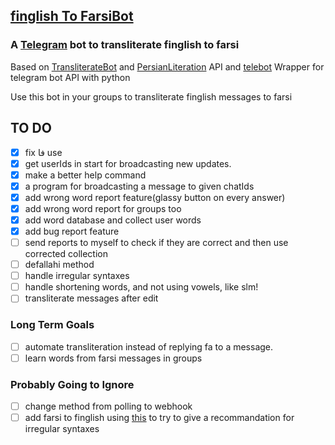 ## [finglish To FarsiBot](https://t.me/finToFabot)

### A [Telegram](https://telegram.org/) bot to transliterate finglish to farsi

Based on [TransliterateBot](https://github.com/Separius/TransliterateBot) and [PersianLiteration](https://github.com/masihyeganeh/PersianLiteration) API and [telebot](https://github.com/eternnoir/pyTelegramBotAPI) Wrapper for telegram bot API with python

Use this bot in your groups to transliterate finglish messages to farsi

## TO DO

- [x] fix فا use
- [x] get userIds in start for broadcasting new updates.
- [x] make a better help command
- [x] a program for broadcasting a message to given chatIds
- [x] add wrong word report feature(glassy button on every answer)
- [x] add wrong word report for groups too
- [x] add word database and collect user words
- [x] add bug report feature
- [ ] send reports to myself to check if they are correct and then use corrected collection
- [ ] defallahi method
- [ ] handle irregular syntaxes
- [ ] handle shortening words, and not using vowels, like slm!
- [ ] transliterate messages after edit
### Long Term Goals
- [ ] automate transliteration instead of replying fa to a message.
- [ ] learn words from farsi messages in groups
### Probably Going to Ignore
- [ ] change method from polling to webhook
- [ ] add farsi to finglish using [this](https://github.com/aminmarashi/onezero-f2f) to try to give a recommandation for irregular syntaxes 